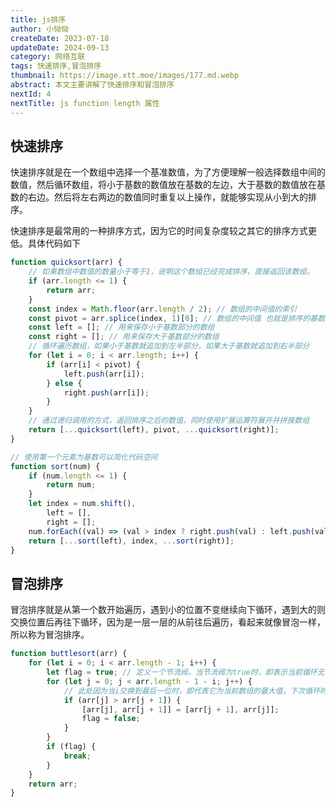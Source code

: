 ```yaml
---
title: js排序
author: 小恸恸
createDate: 2023-07-18
updateDate: 2024-09-13
category: 网络互联
tags: 快速排序,冒泡排序
thumbnail: https://image.xtt.moe/images/177.md.webp
abstract: 本文主要讲解了快速排序和冒泡排序
nextId: 4
nextTitle: js function length 属性
---
```


## 快速排序

快速排序就是在一个数组中选择一个基准数值，为了方便理解一般选择数组中间的数值，然后循环数组，将小于基数的数值放在基数的左边，大于基数的数值放在基数的右边。然后将左右两边的数值同时重复以上操作，就能够实现从小到大的排序。

快速排序是最常用的一种排序方式，因为它的时间复杂度较之其它的排序方式更低。具体代码如下

```js
function quicksort(arr) {
	// 如果数组中数值的数量小于等于1，说明这个数组已经完成排序，直接返回该数组。
	if (arr.length <= 1) {
		return arr;
	}
	const index = Math.floor(arr.length / 2); // 数组的中间值的索引
	const pivot = arr.splice(index, 1)[0]; // 数组的中间值 也就是排序的基数
	const left = []; // 用来保存小于基数部分的数组
	const right = []; // 用来保存大于基数部分的数组
	// 循环遍历数组，如果小于基数就追加到左半部分，如果大于基数就追加到右半部分
	for (let i = 0; i < arr.length; i++) {
		if (arr[i] < pivot) {
			left.push(arr[i]);
		} else {
			right.push(arr[i]);
		}
	}
	// 通过递归调用的方式，返回排序之后的数值，同时使用扩展运算符展开并拼接数组
	return [...quicksort(left), pivot, ...quicksort(right)];
}

// 使用第一个元素为基数可以简化代码空间
function sort(num) {
	if (num.length <= 1) {
		return num;
	}
	let index = num.shift(),
		left = [],
		right = [];
	num.forEach((val) => (val > index ? right.push(val) : left.push(val)));
	return [...sort(left), index, ...sort(right)];
}
```

## 冒泡排序

冒泡排序就是从第一个数开始遍历，遇到小的位置不变继续向下循环，遇到大的则交换位置后再往下循环，因为是一层一层的从前往后遍历，看起来就像冒泡一样，所以称为冒泡排序。

```js
function buttlesort(arr) {
	for (let i = 0; i < arr.length - 1; i++) {
		let flag = true; // 定义一个节流阀，当节流阀为true时，即表示当前循环无需交换位置，也代表着已经完成排序。
		for (let j = 0; j < arr.length - 1 - i; j++) {
			// 此处因为当i交换到最后一位时，即代表它为当前数组的最大值，下次循环时无需再和它交换。
			if (arr[j] > arr[j + 1]) {
				[arr[j], arr[j + 1]] = [arr[j + 1], arr[j]];
				flag = false;
			}
		}
		if (flag) {
			break;
		}
	}
	return arr;
}
```
